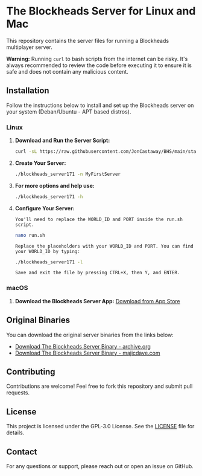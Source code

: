 # The Blockheads Server for Linux and Mac

This repository contains the server files for running a Blockheads multiplayer server.

**Warning:** Running `curl` to bash scripts from the internet can be risky. It's always recommended to review the code before executing it to ensure it is safe and does not contain any malicious content.
   
## Installation

Follow the instructions below to install and set up the Blockheads server on your system (Deban/Ubuntu - APT based distros).

### Linux

1. **Download and Run the Server Script:**
   ```bash
   curl -sL https://raw.githubusercontent.com/JonCastaway/BHS/main/start.sh | bash -s -
   ```

2. **Create Your Server:**
   ```bash
   ./blockheads_server171 -n MyFirstServer
   ```

3. **For more options and help use:**
   ```bash
   ./blockheads_server171 -h
   ```

4. **Configure Your Server:**

   `You'll need to replace the WORLD_ID and PORT inside the run.sh script.`

   ```bash
   nano run.sh
   ```

   `Replace the placeholders with your WORLD_ID and PORT. You can find your WORLD_ID by typing:`

   ```bash
   ./blockheads_server171 -l
   ```

   `Save and exit the file by pressing CTRL+X, then Y, and ENTER.`

### macOS

1. **Download the Blockheads Server App:**
   [Download from App Store](https://apps.apple.com/us/app/blockheadsserver/id662633568)

## Original Binaries

You can download the original server binaries from the links below:

- [Download The Blockheads Server Binary - archive.org](https://archive.org/download/BHSv171/blockheads_server171.tar.gz)
- [Download The Blockheads Server Binary - majicdave.com](https://majicdave.com/share/blockheads_server171.tar.gz)

## Contributing

Contributions are welcome! Feel free to fork this repository and submit pull requests.

## License

This project is licensed under the GPL-3.0 License. See the [LICENSE](https://github.com/JonCastaway/BHS/blob/main/LICENCE) file for details.

## Contact

For any questions or support, please reach out or open an issue on GitHub.
